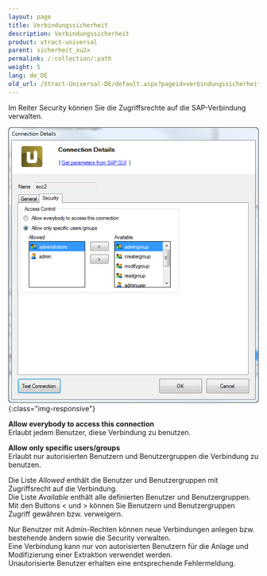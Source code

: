 ```yaml
---
layout: page
title: Verbindungssicherheit
description: Verbindungssicherheit
product: xtract-universal
parent: sicherheit_xu2x
permalink: /:collection/:path
weight: 5
lang: de_DE
old_url: /Xtract-Universal-DE/default.aspx?pageid=verbindungssicherheit
---
```


Im Reiter Security können Sie die Zugriffsrechte auf die SAP-Verbindung verwalten.

![Connection-Security](/img/content/Connection-Security.jpg){:class="img-responsive"}

**Allow everybody to access this connection**<br>
Erlaubt jedem Benutzer, diese Verbindung zu benutzen.

**Allow only specific users/groups**<br>
Erlaubt nur autorisierten Benutzern und Benutzergruppen die Verbindung zu benutzen.

Die Liste *Allowed* enthält die Benutzer und Benutzergruppen mit Zugriffsrecht auf die Verbindung. <br>
Die Liste *Available* enthält alle definierten Benutzer und Benutzergruppen. Mit den Buttons < und > können Sie Benutzern und Benutzergruppen Zugriff gewähren bzw. verweigern.

Nur Benutzer mit Admin-Rechten können neue Verbindungen anlegen bzw. bestehende ändern sowie die Security verwalten. <br>
Eine Verbindung kann nur von autorisierten Benutzern für die Anlage und Modifizierung einer Extraktion verwendet werden. <br>Unautorisierte Benutzer erhalten eine entsprechende Fehlermeldung.   